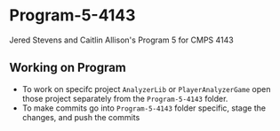 # Program-5-4143
Jered Stevens and Caitlin Allison's Program 5 for CMPS 4143

## Working on Program
- To work on specifc project `AnalyzerLib` or `PlayerAnalyzerGame` open those project separately from the `Program-5-4143` folder.
- To make commits go into `Program-5-4143` folder specific, stage the changes, and push the commits
